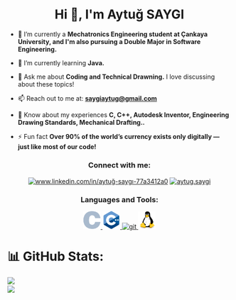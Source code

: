 <h1 align="center">Hi 👋, I'm Aytuğ SAYGI</h1>

- 🔭 I’m currently a **Mechatronics Engineering student at Çankaya University, and I'm also pursuing a Double Major in Software Engineering.**

- 🌱 I’m currently learning **Java.**

- 💬 Ask me about **Coding and Technical Drawning.** I love discussing about these topics!

- 📫 Reach out to me at: **saygiaytug@gmail.com**

- 📄 Know about my experiences **C, C++, Autodesk Inventor, Engineering Drawing Standards, Mechanical Drafting..**

- ⚡ Fun fact **Over 90% of the world’s currency exists only digitally — just like most of our code!**

<h3 align="middle">Connect with me:</h3>
<p align="middle">
<a href="www.linkedin.com/in/aytuğ-saygı-77a3412a0" target="blank"><img align="center" src="https://raw.githubusercontent.com/rahuldkjain/github-profile-readme-generator/master/src/images/icons/Social/linked-in-alt.svg" alt="www.linkedin.com/in/aytuğ-saygı-77a3412a0" height="30" width="40" /></a>
<a href="https://instagram.com/aytug.saygi" target="blank"><img align="center" src="https://raw.githubusercontent.com/rahuldkjain/github-profile-readme-generator/master/src/images/icons/Social/instagram.svg" alt="aytug.saygi" height="30" width="40" /></a>
</p>

<h3 align="middle">Languages and Tools:</h3>
<p align="middle"> <a href="https://www.cprogramming.com/" target="_blank" rel="noreferrer"> <img src="https://raw.githubusercontent.com/devicons/devicon/master/icons/c/c-original.svg" alt="c" width="40" height="40"/> </a> <a href="https://www.w3schools.com/cpp/" target="_blank" rel="noreferrer"> <img src="https://raw.githubusercontent.com/devicons/devicon/master/icons/cplusplus/cplusplus-original.svg" alt="cplusplus" width="40" height="40"/> </a> <a href="https://git-scm.com/" target="_blank" rel="noreferrer"> <img src="https://www.vectorlogo.zone/logos/git-scm/git-scm-icon.svg" alt="git" width="40" height="40"/> </a> <a href="https://www.linux.org/" target="_blank" rel="noreferrer"> <img src="https://raw.githubusercontent.com/devicons/devicon/master/icons/linux/linux-original.svg" alt="linux" width="40" height="40"/> </a> </p>

# 📊 GitHub Stats:
![](https://github-readme-stats.vercel.app/api?username=aytugsaygi&theme=dark&hide_border=false&include_all_commits=false&count_private=false)<br/>
![](https://nirzak-streak-stats.vercel.app/?user=aytugsaygi&theme=dark&hide_border=false)<br/>


<!-- Proudly created with GPRM ( https://gprm.itsvg.in ) -->


